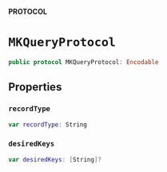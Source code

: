 **PROTOCOL**

# `MKQueryProtocol`

```swift
public protocol MKQueryProtocol: Encodable
```

## Properties
### `recordType`

```swift
var recordType: String
```

### `desiredKeys`

```swift
var desiredKeys: [String]?
```
